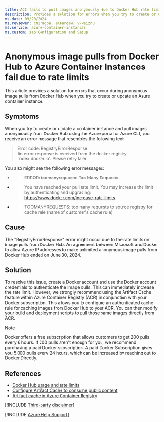 ```yaml
---
title: ACI fails to pull images anonymously due to Docker Hub rate limits
description: Provides a solution for errors when you try to create or update an Azure container instance and pull images anonymously from Docker Hub.
ms.date: 09/20/2024
ms.reviewer: chiragpa, albarqaw, v-weizhu
ms.service: azure-container-instances
ms.custom: sap:Configuration and Setup
---
```


# Anonymous image pulls from Docker Hub to Azure Container Instances fail due to rate limits

This article provides a solution for errors that occur during anonymous image pulls from Docker Hub when you try to create or update an Azure container instance.

## Symptoms

When you try to create or update a container instance and pull images anonymously from Docker Hub using the Azure portal or Azure CLI, you receive an error message that resembles the following text:

> Error code: RegistryErrorResponse  
> An error response is received from the docker registry 'index.docker.io'. Please retry later.

You also might see the following error messages:

- > ERROR: toomanyrequests: Too Many Requests.

- > You have reached your pull rate limit. You may increase the limit by authenticating and upgrading: https://www.docker.com/increase-rate-limits.

- > TOOMANYREQUESTS: too many requests to source registry for cache rule (name of customer's cache rule)

## Cause

The "RegistryErrorResponse" error might occur due to the rate limits on image pulls from Docker Hub. An agreement between Microsoft and Docker to allow Azure IP addresses to make unlimited anonymous image pulls from Docker Hub ended on June 30, 2024.

## Solution

To resolve this issue, create a Docker account and use the Docker account credentials to authenticate the image pulls. This can immediately increase the rate limit. However, we strongly recommend using the Artifact Cache feature within Azure Container Registry (ACR) in conjunction with your Docker subscription. This allows you to configure an authenticated cache rule for caching images from Docker Hub to your ACR. You can then modify your build and deployment scripts to pull those same images directly from ACR.

> [!NOTE]
> Docker offers a free subscription that allows customers to get 200 pulls every 6 hours. If 200 pulls aren't enough for you, we recommend purchasing a paid Docker subscription. A paid Docker Subscription gives you 5,000 pulls every 24 hours, which can be increased by reaching out to Docker Directly.

## References

- [Docker Hub usage and rate limits](https://docs.docker.com/docker-hub/download-rate-limit/)
- [Configure Artifact Cache to consume public content](/azure/container-registry/buffer-gate-public-content#configure-artifact-cache-to-consume-public-content)
- [Artifact cache in Azure Container Registry](/azure/container-registry/container-registry-artifact-cache)

[!INCLUDE [Third-party disclaimer](../../../includes/third-party-disclaimer.md)]

[!INCLUDE [Azure Help Support](../../../includes/azure-help-support.md)]